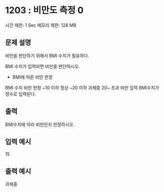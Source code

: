 # 1203 : 비만도 측정 0

시간 제한: 1 Sec 메모리 제한: 128 MB

## 문제 설명

비만을 판단하기 위해서 BMI 수치가 필요하다.

BMI 수치가 입력되면 비만을 판단하시오.

- BMI에 따른 비만 판정

BMI 수치 비만 판정
~10 이하 정상
~20 이하 과체중
20~ 초과 비만
입력
BMI수치가 정수로 입력된다.

## 출력

BMI수치에 따라 비만인지 판정하시오.

## 입력 예시

15

## 출력 예시

과체중
